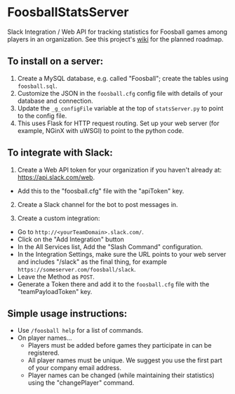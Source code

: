 # FoosballStatsServer
Slack Integration / Web API for tracking statistics for Foosball games among players in an organization.
See this project's [wiki](https://github.com/shockema/FoosballStatsServer/wiki) for the planned roadmap.

## To install on a server: 
1.  Create a MySQL database, e.g. called "Foosball"; create the tables using `foosball.sql`.
2.  Customize the JSON in the `foosball.cfg` config file with details of your database and connection.
3.  Update the `_g_configFile` variable at the top of `statsServer.py` to point to the config file.
4.  This uses Flask for HTTP request routing.  Set up your web server (for example, NGinX with uWSGI) to point to the python code.


## To integrate with Slack:

1.  Create a Web API token for your organization if you haven't already at:  https://api.slack.com/web.
  - Add this to the "foosball.cfg" file with the "apiToken" key.

2. Create a Slack channel for the bot to post messages in.

3.  Create a custom integration:
  - Go to `http://<yourTeamDomain>.slack.com/`.
  - Click on the "Add Integration" button 
  - In the All Services list, Add the "Slash Command" configuration.
  - In the Integration Settings, make sure the URL points to your web server and includes "/slack" as the final thing, for example `https://someserver.com/foosball/slack`.
  - Leave the Method as `POST`.
  - Generate a Token there and add it to the `foosball.cfg` file with the "teamPayloadToken" key.


## Simple usage instructions:

* Use `/foosball help` for a list of commands.
* On player names...
   - Players must be added before games they participate in can be registered.
   - All player names must be unique.  We suggest you use the first part of your company email address.
   - Player names can be changed (while maintaining their statistics) using the "changePlayer" command.
